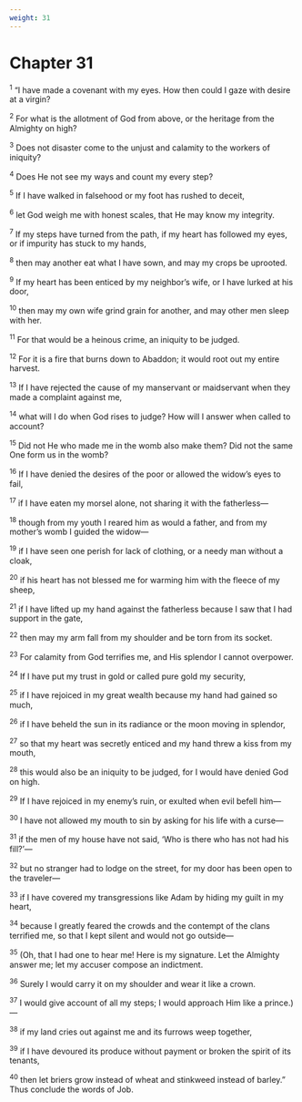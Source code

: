 ```yaml
---
weight: 31
---
```


# Chapter 31

<sup>1</sup> “I have made a covenant with my eyes. How then could I gaze with desire at a virgin? 

<sup>2</sup> For what is the allotment of God from above, or the heritage from the Almighty on high? 

<sup>3</sup> Does not disaster come to the unjust and calamity to the workers of iniquity? 

<sup>4</sup> Does He not see my ways and count my every step? 

<sup>5</sup> If I have walked in falsehood or my foot has rushed to deceit, 

<sup>6</sup> let God weigh me with honest scales, that He may know my integrity. 

<sup>7</sup> If my steps have turned from the path, if my heart has followed my eyes, or if impurity has stuck to my hands, 

<sup>8</sup> then may another eat what I have sown, and may my crops be uprooted. 

<sup>9</sup> If my heart has been enticed by my neighbor’s wife, or I have lurked at his door, 

<sup>10</sup> then may my own wife grind grain for another, and may other men sleep with her. 

<sup>11</sup> For that would be a heinous crime, an iniquity to be judged. 

<sup>12</sup> For it is a fire that burns down to Abaddon; it would root out my entire harvest. 

<sup>13</sup> If I have rejected the cause of my manservant or maidservant when they made a complaint against me, 

<sup>14</sup> what will I do when God rises to judge? How will I answer when called to account? 

<sup>15</sup> Did not He who made me in the womb also make them? Did not the same One form us in the womb? 

<sup>16</sup> If I have denied the desires of the poor or allowed the widow’s eyes to fail, 

<sup>17</sup> if I have eaten my morsel alone, not sharing it with the fatherless— 

<sup>18</sup> though from my youth I reared him as would a father, and from my mother’s womb I guided the widow— 

<sup>19</sup> if I have seen one perish for lack of clothing, or a needy man without a cloak, 

<sup>20</sup> if his heart has not blessed me for warming him with the fleece of my sheep, 

<sup>21</sup> if I have lifted up my hand against the fatherless because I saw that I had support in the gate, 

<sup>22</sup> then may my arm fall from my shoulder and be torn from its socket. 

<sup>23</sup> For calamity from God terrifies me, and His splendor I cannot overpower. 

<sup>24</sup> If I have put my trust in gold or called pure gold my security, 

<sup>25</sup> if I have rejoiced in my great wealth because my hand had gained so much, 

<sup>26</sup> if I have beheld the sun in its radiance or the moon moving in splendor, 

<sup>27</sup> so that my heart was secretly enticed and my hand threw a kiss from my mouth, 

<sup>28</sup> this would also be an iniquity to be judged, for I would have denied God on high. 

<sup>29</sup> If I have rejoiced in my enemy’s ruin, or exulted when evil befell him— 

<sup>30</sup> I have not allowed my mouth to sin by asking for his life with a curse— 

<sup>31</sup> if the men of my house have not said, ‘Who is there who has not had his fill?’— 

<sup>32</sup> but no stranger had to lodge on the street, for my door has been open to the traveler— 

<sup>33</sup> if I have covered my transgressions like Adam by hiding my guilt in my heart, 

<sup>34</sup> because I greatly feared the crowds and the contempt of the clans terrified me, so that I kept silent and would not go outside— 

<sup>35</sup> (Oh, that I had one to hear me! Here is my signature. Let the Almighty answer me; let my accuser compose an indictment. 

<sup>36</sup> Surely I would carry it on my shoulder and wear it like a crown. 

<sup>37</sup> I would give account of all my steps; I would approach Him like a prince.)— 

<sup>38</sup> if my land cries out against me and its furrows weep together, 

<sup>39</sup> if I have devoured its produce without payment or broken the spirit of its tenants, 

<sup>40</sup> then let briers grow instead of wheat and stinkweed instead of barley.” Thus conclude the words of Job. 


